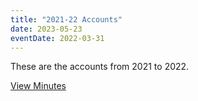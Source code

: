 ```yaml
---
title: "2021-22 Accounts"
date: 2023-05-23
eventDate: 2022-03-31
---
```

These are the accounts from 2021 to 2022.

<!--more-->

[View Minutes](/pdfs/accounts-2021-22.pdf)
